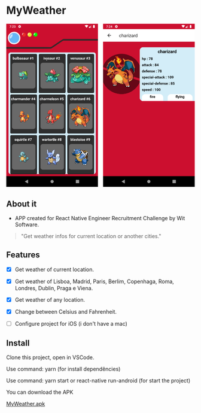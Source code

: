 # MyWeather

<img src="https://github.com/alanstlim/PokeApi/blob/master/screens.png" alt="drawing" width="700"/>

## About it
* APP created for React Native Engineer Recruitment Challenge by Wit Software.

>"Get weather infos for current location or another cities."

## Features
- [x] Get weather of current location.
  
- [x] Get weather of Lisboa, Madrid, Paris, Berlim, Copenhaga, Roma, Londres, Dublin, Praga e Viena.

- [x] Get weather of any location. 

- [x] Change between Celsius and Fahrenheit.

- [ ] Configure project for iOS (i don't have a mac)


## Install

Clone this project, open in VSCode.

Use command: yarn (for install dependêncies)

Use command: yarn start or react-native run-android (for start the project)

You can download the APK

[MyWeather.apk](https://drive.google.com/file/d/1n1Q7dQgc5rQ3MzKZUMuqsKhSS13zFAsd/view?usp=sharing)

